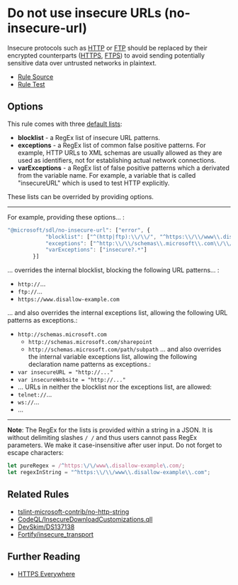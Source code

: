 # Do not use insecure URLs (no-insecure-url)

Insecure protocols such as [HTTP](https://en.wikipedia.org/wiki/Hypertext_Transfer_Protocol) or [FTP](https://en.wikipedia.org/wiki/File_Transfer_Protocol) should be replaced by their encrypted counterparts ([HTTPS](https://en.wikipedia.org/wiki/HTTPS), [FTPS](https://en.wikipedia.org/wiki/FTPS)) to avoid sending potentially sensitive data over untrusted networks in plaintext.

- [Rule Source](../../lib/rules/no-insecure-url.js)
- [Rule Test](../../tests/lib/rules/no-insecure-url.js)

## Options
This rule comes with three [default lists](../../lib/rules/no-insecure-url.js#L13):
- **blocklist** - a RegEx list of insecure URL patterns.
- **exceptions** - a RegEx list of common false positive patterns. For example, HTTP URLs to XML schemas are
usually allowed as they are used as identifiers, not for establishing actual network connections.
- **varExceptions** - a RegEx list of false positive patterns which a derivated from the variable name. For example, a variable that is called "insecureURL" which is used to test HTTP explicitly.

These lists can be overrided by providing options.

---
For example, providing these options... :
```javascript
"@microsoft/sdl/no-insecure-url": ["error", {
            "blocklist": ["^(http|ftp):\\/\\/", "^https:\\/\\/www\\.disallow-example\\.com"],
            "exceptions": ["^http:\\/\\/schemas\\.microsoft\\.com\\/\\/?.*"],
            "varExceptions": ["insecure?.*"]
        }]
```

... overrides the internal blocklist, blocking the following URL patterns... :
- `http://`...
- `ftp://`...
- `https://www.disallow-example.com`

... and also overrides the internal exceptions list, allowing the following URL patterns as exceptions.:
- `http://schemas.microsoft.com`
  - `http://schemas.microsoft.com/sharepoint`
  - `http://schemas.microsoft.com/path/subpath`
... and also overrides the internal variable exceptions list, allowing the following declaration name patterns as exceptions.:
- `var insecureURL = "http://..."`
- `var insecureWebsite = "http://..."`
- ...
URLs in neither the blocklist nor the exceptions list, are allowed:
- `telnet://`...
- `ws://`...
- ...

---

**Note**: The RegEx for the lists is provided within a string in a JSON. It is without delimiting slashes `/ /` and thus users cannot pass RegEx parameters. We make it case-insensitive after user input. Do not forget to escape characters:
```javascript
let pureRegex = /^https:\/\/www\.disallow-example\.com/;
let regexInString = "^https:\\/\\/www\\.disallow-example\\.com";
```

## Related Rules
* [tslint-microsoft-contrib/no-http-string](https://github.com/microsoft/tslint-microsoft-contrib/blob/master/src/noHttpStringRule.ts)
* [CodeQL/InsecureDownloadCustomizations.qll](https://github.com/github/codeql/blob/master/javascript/ql/src/semmle/javascript/security/dataflow/InsecureDownloadCustomizations.qll#L62)
* [DevSkim/DS137138](https://github.com/microsoft/DevSkim/blob/main/guidance/DS137138.md)
* [Fortify/insecure_transport](https://vulncat.fortify.com/en/detail?id=desc.config.java.insecure_transport#JavaScript%2fTypeScript)

## Further Reading
* [HTTPS Everywhere](https://en.wikipedia.org/wiki/HTTPS_Everywhere)
